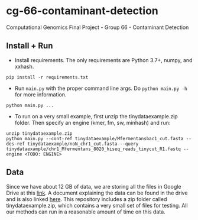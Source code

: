 # cg-66-contaminant-detection
Computational Genomics Final Project - Group 66 - Contaminant Detection

## Install + Run
- Install requirements. The only requirements are Python 3.7+, numpy, and xxhash.
```shell
pip install -r requirements.txt
```

- Run `main.py` with the proper command line args. Do `python main.py -h` for more information.
```shell
python main.py ...
```

- To run on a very small example, first unzip the tinydataexample.zip folder. Then specify an engine (kmer, fm, sw, minhash) and run:
```shell
unzip tinydataexample.zip
python main.py --cont-ref tinydataexample/Mfermentansbac1_cut.fasta --des-ref tinydataexample/noN_chr1_cut.fasta --query tinydataexample/chr1_Mfermentans_8020_hiseq_reads_tinycut_R1.fastq --engine <TODO: ENGINE>
```

## Data
Since we have about 12 GB of data, we are storing all the files in Google Drive at this [link](https://drive.google.com/drive/folders/1MQlJKj1cV6ziyyoWNRC5i00vMFAE5WlQ?usp=sharing). 
A document explaining the data can be found in the drive and is also linked [here](https://tinyurl.com/3kmn8k3r).
This repository includes a zip folder called tinydataexample.zip, which contains a very small set of files for testing. 
All our methods can run in a reasonable amount of time on this data.
